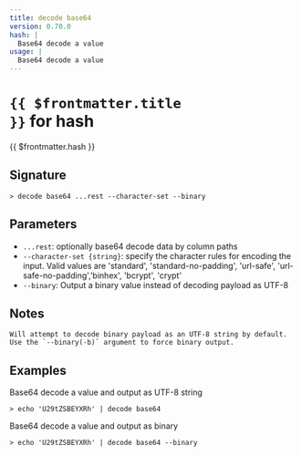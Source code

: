 ```yaml
---
title: decode base64
version: 0.70.0
hash: |
  Base64 decode a value
usage: |
  Base64 decode a value
---
```


# <code>{{ $frontmatter.title }}</code> for hash

<div class='command-title'>{{ $frontmatter.hash }}</div>

## Signature

```> decode base64 ...rest --character-set --binary```

## Parameters

 -  `...rest`: optionally base64 decode data by column paths
 -  `--character-set {string}`: specify the character rules for encoding the input.
	Valid values are 'standard', 'standard-no-padding', 'url-safe', 'url-safe-no-padding','binhex', 'bcrypt', 'crypt'
 -  `--binary`: Output a binary value instead of decoding payload as UTF-8

## Notes
```text
Will attempt to decode binary payload as an UTF-8 string by default. Use the `--binary(-b)` argument to force binary output.
```
## Examples

Base64 decode a value and output as UTF-8 string
```shell
> echo 'U29tZSBEYXRh' | decode base64
```

Base64 decode a value and output as binary
```shell
> echo 'U29tZSBEYXRh' | decode base64 --binary
```
